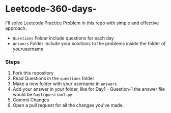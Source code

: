 # Leetcode-360-days-
I'll solve Leetcode Practice Problem in this repo with simple and effective approach.

* `Questions` Folder include questions for each day
* `Answers` Folder include your solutions to the problems inside the folder of yourusername

### Steps
1. Fork this repository
2. Read Questions in the `questions` folder
3. Make a new folder with your username in `answers`
4. Add your answer in your folder, like for Day1 - Question-1 the answer file would be `Day1/question1.py`
5. Commit Changes
6. Open a pull request for all the changes you've made.
